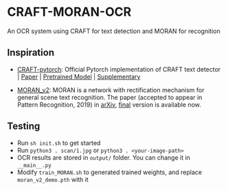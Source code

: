 # CRAFT-MORAN-OCR

An OCR system using CRAFT for text detection and MORAN for recognition

## Inspiration

- [CRAFT-pytorch](https://github.com/clovaai/CRAFT-pytorch):
  Official Pytorch implementation of CRAFT text detector
  | [Paper](https://arxiv.org/abs/1904.01941)
  | [Pretrained Model](https://drive.google.com/open?id=1Jk4eGD7crsqCCg9C9VjCLkMN3ze8kutZ)
  | [Supplementary](https://youtu.be/HI8MzpY8KMI)

- [MORAN_v2](https://github.com/Canjie-Luo/MORAN_v2): MORAN is a network with rectification mechanism for general scene text recognition.
  The paper (accepted to appear in Pattern Recognition, 2019) in [arXiv](https://arxiv.org/abs/1901.03003),
  [final](https://www.sciencedirect.com/science/article/pii/S0031320319300263) version is available now.

## Testing

- Run `sh init.sh` to get started
- Run `python3 . scan/1.jpg` or `python3 . <your-image-path>`
- OCR results are stored in `output/` folder. You can change it in `__main__.py`
- Modify `train_MORAN.sh` to generated trained weights, and replace `moran_v2_demo.pth` with it
